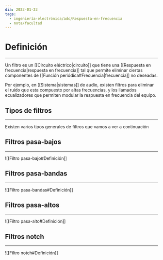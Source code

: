 ```yaml
---
dia: 2023-01-23
tags:
  - ingeniería-electrónica/adc/Respuesta-en-frecuencia
  - nota/facultad
---
```

# Definición
---
Un filtro es un [[Circuito eléctrico|circuito]] que tiene una [[Respuesta en frecuencia|respuesta en frecuencia]] tal que permite eliminar ciertas componentes de [[Función periódica#Frecuencia|frecuencia]] no deseadas.

Por ejemplo, en [[Sistema|sistemas]] de audio, existen filtros para eliminar el ruido que esta compuesto por altas frecuencias, y los llamados ecualizadores que permiten modular la respuesta en frecuencia del equipo.

## Tipos de filtros
---
Existen varios tipos generales de filtros que vamos a ver a continuación

## Filtros pasa-bajos
---
![[Filtro pasa-bajo#Definición]]

## Filtros pasa-bandas
---
![[Filtro pasa-bandas#Definición]]

## Filtros pasa-altos
---
![[Filtro pasa-alto#Definición]]

## Filtros notch
---
![[Filtro notch#Definición]]

